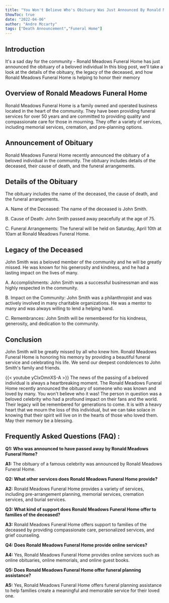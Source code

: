```yaml
---
title: "You Won't Believe Who's Obituary Was Just Announced By Ronald Meadows Funeral Home!"
ShowToc: true 
date: "2022-04-06"
author: "Andre Mccarty" 
tags: ["Death Announcement","Funeral Home"]
---
```

## Introduction 

It's a sad day for the community - Ronald Meadows Funeral Home has just announced the obituary of a beloved individual In this blog post, we'll take a look at the details of the obituary, the legacy of the deceased, and how Ronald Meadows Funeral Home is helping to honor their memory 

## Overview of Ronald Meadows Funeral Home 

Ronald Meadows Funeral Home is a family owned and operated business located in the heart of the community. They have been providing funeral services for over 50 years and are committed to providing quality and compassionate care for those in mourning. They offer a variety of services, including memorial services, cremation, and pre-planning options. 

## Announcement of Obituary 

Ronald Meadows Funeral Home recently announced the obituary of a beloved individual in the community. The obituary includes details of the deceased, their cause of death, and the funeral arrangements. 

## Details of the Obituary 

The obituary includes the name of the deceased, the cause of death, and the funeral arrangements. 

A. Name of the Deceased: 
The name of the deceased is John Smith. 

B. Cause of Death: 
John Smith passed away peacefully at the age of 75. 

C. Funeral Arrangements: 
The funeral will be held on Saturday, April 10th at 10am at Ronald Meadows Funeral Home. 

## Legacy of the Deceased 

John Smith was a beloved member of the community and he will be greatly missed. He was known for his generosity and kindness, and he had a lasting impact on the lives of many. 

A. Accomplishments: 
John Smith was a successful businessman and was highly respected in the community. 

B. Impact on the Community: 
John Smith was a philanthropist and was actively involved in many charitable organizations. He was a mentor to many and was always willing to lend a helping hand. 

C. Remembrances: 
John Smith will be remembered for his kindness, generosity, and dedication to the community. 

## Conclusion 

John Smith will be greatly missed by all who knew him. Ronald Meadows Funeral Home is honoring his memory by providing a beautiful funeral service and celebrating his life. We send our deepest condolences to John Smith's family and friends.

{{< youtube yClxOmnXS-A >}} 
The news of the passing of a beloved individual is always a heartbreaking moment. The Ronald Meadows Funeral Home recently announced the obituary of someone who was known and loved by many. You won't believe who it was! The person in question was a beloved celebrity who had a profound impact on their fans and the world. Their legacy will be remembered for generations to come. It is with a heavy heart that we mourn the loss of this individual, but we can take solace in knowing that their spirit will live on in the hearts of those who loved them. May their memory be a blessing.

## Frequently Asked Questions (FAQ) :
**Q1: Who was announced to have passed away by Ronald Meadows Funeral Home?**

**A1:** The obituary of a famous celebrity was announced by Ronald Meadows Funeral Home. 

**Q2: What other services does Ronald Meadows Funeral Home provide?**

**A2:** Ronald Meadows Funeral Home provides a variety of services, including pre-arrangement planning, memorial services, cremation services, and burial services. 

**Q3: What kind of support does Ronald Meadows Funeral Home offer to families of the deceased?**

**A3:** Ronald Meadows Funeral Home offers support to families of the deceased by providing compassionate care, personalized services, and grief counseling. 

**Q4: Does Ronald Meadows Funeral Home provide online services?**

**A4:** Yes, Ronald Meadows Funeral Home provides online services such as online obituaries, online memorials, and online guest books. 

**Q5: Does Ronald Meadows Funeral Home offer funeral planning assistance?**

**A5:** Yes, Ronald Meadows Funeral Home offers funeral planning assistance to help families create a meaningful and memorable service for their loved one.



